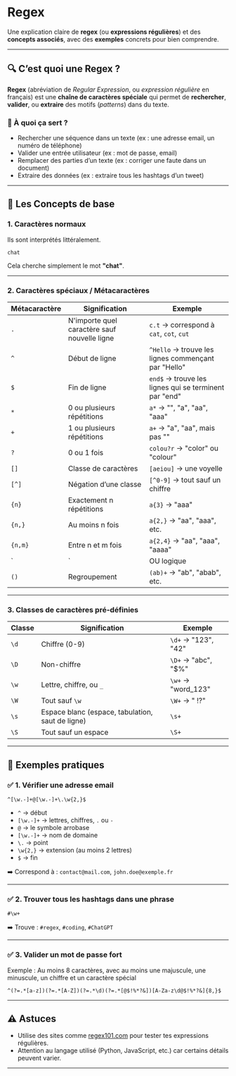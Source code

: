 # Regex

Une explication claire de **regex** (ou **expressions régulières**) et des **concepts associés**, avec des **exemples** concrets pour bien comprendre.

---

## 🔍 C’est quoi une Regex ?

**Regex** (abréviation de *Regular Expression*, ou *expression régulière* en français) est une **chaîne de caractères spéciale** qui permet de **rechercher**, **valider**, ou **extraire** des motifs (*patterns*) dans du texte.

### 📌 À quoi ça sert ?
- Rechercher une séquence dans un texte (ex : une adresse email, un numéro de téléphone)
- Valider une entrée utilisateur (ex : mot de passe, email)
- Remplacer des parties d’un texte (ex : corriger une faute dans un document)
- Extraire des données (ex : extraire tous les hashtags d’un tweet)

---

## 🧱 Les Concepts de base

### 1. **Caractères normaux**
Ils sont interprétés littéralement.

```regex
chat
```
Cela cherche simplement le mot **"chat"**.

---

### 2. **Caractères spéciaux / Métacaractères**

| Métacaractère | Signification | Exemple |
|---------------|---------------|---------|
| `.`           | N'importe quel caractère sauf nouvelle ligne | `c.t` → correspond à `cat`, `cot`, `cut` |
| `^`           | Début de ligne | `^Hello` → trouve les lignes commençant par "Hello" |
| `$`           | Fin de ligne | `end$` → trouve les lignes qui se terminent par "end" |
| `*`           | 0 ou plusieurs répétitions | `a*` → "", "a", "aa", "aaa" |
| `+`           | 1 ou plusieurs répétitions | `a+` → "a", "aa", mais pas "" |
| `?`           | 0 ou 1 fois | `colou?r` → "color" ou "colour" |
| `[]`          | Classe de caractères | `[aeiou]` → une voyelle |
| `[^]`         | Négation d’une classe | `[^0-9]` → tout sauf un chiffre |
| `{n}`         | Exactement n répétitions | `a{3}` → "aaa" |
| `{n,}`        | Au moins n fois | `a{2,}` → "aa", "aaa", etc. |
| `{n,m}`       | Entre n et m fois | `a{2,4}` → "aa", "aaa", "aaaa" |
| `|`           | OU logique | `chat|chien` → "chat" ou "chien" |
| `()`          | Regroupement | `(ab)+` → "ab", "abab", etc. |

---

### 3. **Classes de caractères pré-définies**

| Classe | Signification | Exemple |
|--------|---------------|---------|
| `\d`   | Chiffre (0-9) | `\d+` → "123", "42" |
| `\D`   | Non-chiffre   | `\D+` → "abc", "$%" |
| `\w`   | Lettre, chiffre, ou `_` | `\w+` → "word_123" |
| `\W`   | Tout sauf `\w` | `\W+` → " !?" |
| `\s`   | Espace blanc (espace, tabulation, saut de ligne) | `\s+` |
| `\S`   | Tout sauf un espace | `\S+` |

---

## 🧪 Exemples pratiques

### ✅ 1. Vérifier une adresse email
```regex
^[\w.-]+@[\w.-]+\.\w{2,}$
```
- `^` → début
- `[\w.-]+` → lettres, chiffres, `.` ou `-`
- `@` → le symbole arrobase
- `[\w.-]+` → nom de domaine
- `\.` → point
- `\w{2,}` → extension (au moins 2 lettres)
- `$` → fin

➡️ Correspond à : `contact@mail.com`, `john.doe@exemple.fr`

---

### ✅ 2. Trouver tous les hashtags dans une phrase
```regex
#\w+
```
➡️ Trouve : `#regex`, `#coding`, `#ChatGPT`

---

### ✅ 3. Valider un mot de passe fort
Exemple : Au moins 8 caractères, avec au moins une majuscule, une minuscule, un chiffre et un caractère spécial

```regex
^(?=.*[a-z])(?=.*[A-Z])(?=.*\d)(?=.*[@$!%*?&])[A-Za-z\d@$!%*?&]{8,}$
```

---

## ⚠️ Astuces
- Utilise des sites comme [regex101.com](https://regex101.com) pour tester tes expressions régulières.
- Attention au langage utilisé (Python, JavaScript, etc.) car certains détails peuvent varier.

---
